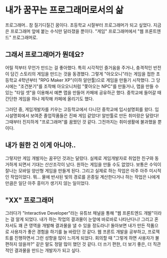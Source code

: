 # 내가 꿈꾸는 프로그래머로서의 삶

프로그래머.. 참 질기디질긴 꿈이다. 초등학교 시절부터 프로그래머가 되고 싶었다.
지금은 프로그래머 앞에 붙는 수식만 달라졌을 뿐이다. "게임" 프로그래머에서 "웹 프론트엔드" 프로그래머로.

## 그래서 프로그래머가 뭔데요?

어릴 적부터 무언가 만드는 걸 좋아했다. 특히 시각적인 즐거움을 주거나, 충격적인 반전이 담긴 스토리의 게임을 만드는 것을 동경했다.
그렇게 "아오오니"라는 게임을 접한 초등학교 4학년부터 "RPG Maker XP"(이하 알만툴)으로 게임을 만들기 시작했다.
그 당시에는 "조건분기"를 조작해 아오오니처럼 "쫓아오는 NPC"를 만들거나, 맵을 만들 수 있는 "타일 셋"을 이용해서 예쁜 맵을 만들어 카페에 공유하곤 했다.
중학교에 들어갈 때 간단한 게임을 하나 제작해 카페에 올리기도 했다.

그러던 중, 게임개발자를 키우는 고등학교에서 다니던 중학교에 입시설명회를 왔다.
입시설명회에서 보여준 졸업작품들은 진짜 게임 같았다! 알만툴로 만든 취미랑은 달랐다!
그때부터 진지하게 "프로그래머"를 꿈꿨던 것 같다. 그전까지는 취미생활에 불과했을 뿐이다.

## 내가 원한 건 이게 아니야..

그렇지만 게임 개발자는 꿈꾸던 것과는 달랐다.
실제로 게임개발자로 취업한 친구와 동거하게 되면서 기대는 산산조각이 났다.
원하는 게임을 만들 수도 없었다. 보통은 수익이 잘나는 모바일 양산형 게임을 만들게 된다.
그리고 실제로 하는 작업은 아주 아주 미시적인 작업이었다.
뭐... 물에 반사된 빛의 경로를 온종일 계산한다거나 하는 작업은 나에게만큼은 일단 아주 흥미가 생기지 않는 일이었다.

## "XX" 프로그래머

그러다가 "Interactive Developer"라는 유튜브 채널을 통해 "웹 프론트엔드 개발"이라는 걸 알게 되었다.
내가 하는 작업의 결과물이 눈앞에 바로바로 나타난다니! 그리고 혼자서도 꽤 큰 영역을 개발해 결과물을 낼 수 있을 정도라니!
돌아보면 내가 만든 작품으로 사용자가 좋은 경험을 하기를 늘 바랐던 것 같다.
웹 프론트 개발을 공부하고, 프로젝트를 진행하면서 그런 성향을 많이 느끼게 되었다. 회의할 때 "그렇게 하면 사용자가 불편하지 않을까?" 같은 말도 정말 많이 했던 것 같다.
더 쓰기 편한, 더 보기 좋은, 더 직관적인 결과물을 만드는 개발자가 되고 싶다.
